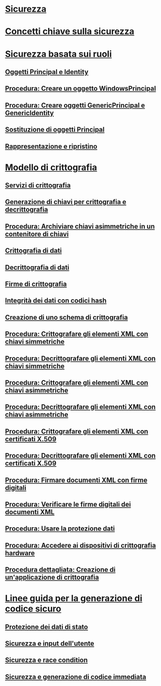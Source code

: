 # [Sicurezza](index.md)
# [Concetti chiave sulla sicurezza](key-security-concepts.md)
# [Sicurezza basata sui ruoli](role-based-security.md)
## [Oggetti Principal e Identity](principal-and-identity-objects.md)
## [Procedura: Creare un oggetto WindowsPrincipal](how-to-create-a-windowsprincipal-object.md)
## [Procedura: Creare oggetti GenericPrincipal e GenericIdentity](how-to-create-genericprincipal-and-genericidentity-objects.md)
## [Sostituzione di oggetti Principal](replacing-a-principal-object.md)
## [Rappresentazione e ripristino](impersonating-and-reverting.md)
# [Modello di crittografia](cryptography-model.md)
## [Servizi di crittografia](cryptographic-services.md)
## [Generazione di chiavi per crittografia e decrittografia](generating-keys-for-encryption-and-decryption.md)
## [Procedura: Archiviare chiavi asimmetriche in un contenitore di chiavi](how-to-store-asymmetric-keys-in-a-key-container.md)
## [Crittografia di dati](encrypting-data.md)
## [Decrittografia di dati](decrypting-data.md)
## [Firme di crittografia](cryptographic-signatures.md)
## [Integrità dei dati con codici hash](ensuring-data-integrity-with-hash-codes.md)
## [Creazione di uno schema di crittografia](creating-a-cryptographic-scheme.md)
## [Procedura: Crittografare gli elementi XML con chiavi simmetriche](how-to-encrypt-xml-elements-with-symmetric-keys.md)
## [Procedura: Decrittografare gli elementi XML con chiavi simmetriche](how-to-decrypt-xml-elements-with-symmetric-keys.md)
## [Procedura: Crittografare gli elementi XML con chiavi asimmetriche](how-to-encrypt-xml-elements-with-asymmetric-keys.md)
## [Procedura: Decrittografare gli elementi XML con chiavi asimmetriche](how-to-decrypt-xml-elements-with-asymmetric-keys.md)
## [Procedura: Crittografare gli elementi XML con certificati X.509](how-to-encrypt-xml-elements-with-x-509-certificates.md)
## [Procedura: Decrittografare gli elementi XML con certificati X.509](how-to-decrypt-xml-elements-with-x-509-certificates.md)
## [Procedura: Firmare documenti XML con firme digitali](how-to-sign-xml-documents-with-digital-signatures.md)
## [Procedura: Verificare le firme digitali dei documenti XML](how-to-verify-the-digital-signatures-of-xml-documents.md)
## [Procedura: Usare la protezione dati](how-to-use-data-protection.md)
## [Procedura: Accedere ai dispositivi di crittografia hardware](how-to-access-hardware-encryption-devices.md)
## [Procedura dettagliata: Creazione di un'applicazione di crittografia](walkthrough-creating-a-cryptographic-application.md)
# [Linee guida per la generazione di codice sicuro](secure-coding-guidelines.md)
## [Protezione dei dati di stato](securing-state-data.md)
## [Sicurezza e input dell'utente](security-and-user-input.md)
## [Sicurezza e race condition](security-and-race-conditions.md)
## [Sicurezza e generazione di codice immediata](security-and-on-the-fly-code-generation.md)

